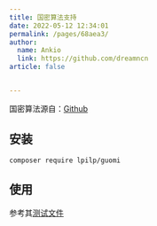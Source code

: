 ```yaml
---
title: 国密算法支持
date: 2022-05-12 12:34:01
permalink: /pages/68aea3/
author: 
  name: Ankio
  link: https://github.com/dreamncn
article: false


---
```


国密算法源自：[Github](https://github.com/lpilp/phpsm2sm3sm4)

## 安装

```shell
composer require lpilp/guomi
```

## 使用

参考其[测试文件](https://github.com/lpilp/phpsm2sm3sm4/tree/main/test)

